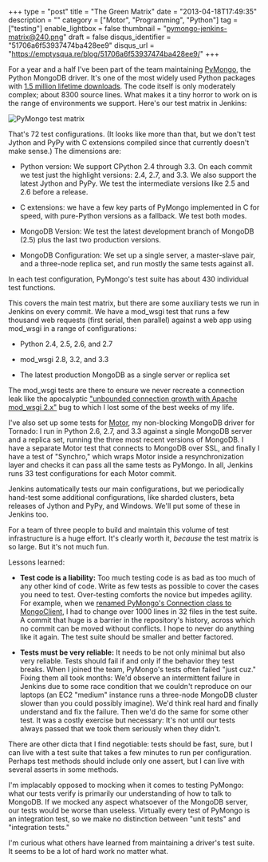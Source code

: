 +++
type = "post"
title = "The Green Matrix"
date = "2013-04-18T17:49:35"
description = ""
category = ["Motor", "Programming", "Python"]
tag = ["testing"]
enable_lightbox = false
thumbnail = "pymongo-jenkins-matrix@240.png"
draft = false
disqus_identifier = "51706a6f53937474ba428ee9"
disqus_url = "https://emptysqua.re/blog/51706a6f53937474ba428ee9/"
+++

<p>For a year and a half I've been part of the team maintaining <a href="https://pypi.python.org/pypi/pymongo/">PyMongo</a>, the Python MongoDB driver. It's one of the most widely used Python packages with <a href="http://pypi-ranking.info/module/pymongo">1.5 million lifetime downloads</a>. The code itself is only moderately complex; about 8300 source lines. What makes it a tiny horror to work on is the range of environments we support. Here's our test matrix in Jenkins:</p>
<p><img style="display:block; margin-left:auto; margin-right:auto;" src="pymongo-jenkins-matrix.png" alt="PyMongo test matrix" title="pymongo-jenkins-matrix.png" border="0"   /></p>
<p>That's 72 test configurations. (It looks like more than that, but we don't test Jython and PyPy with C extensions compiled since that currently doesn't make sense.) The dimensions are:</p>
<ul>
<li>
<p>Python version: We support CPython 2.4 through 3.3. On each commit we test just the highlight versions: 2.4, 2.7, and 3.3. We also support the latest Jython and PyPy. We test the intermediate versions like 2.5 and 2.6 before a release.</p>
</li>
<li>
<p>C extensions: we have a few key parts of PyMongo implemented in C for speed, with pure-Python versions as a fallback. We test both modes.</p>
</li>
<li>
<p>MongoDB Version: We test the latest development branch of MongoDB (2.5) plus the last two production versions.</p>
</li>
<li>
<p>MongoDB Configuration: We set up a single server, a master-slave pair, and a three-node replica set, and run mostly the same tests against all.</p>
</li>
</ul>
<p>In each test configuration, PyMongo's test suite has about 430 individual test functions.</p>
<p>This covers the main test matrix, but there are some auxiliary tests we run in Jenkins on every commit. We have a mod_wsgi test that runs a few thousand web requests (first serial, then parallel) against a web app using mod_wsgi in a range of configurations:</p>
<ul>
<li>
<p>Python 2.4, 2.5, 2.6, and 2.7</p>
</li>
<li>
<p>mod_wsgi 2.8, 3.2, and 3.3</p>
</li>
<li>
<p>The latest production MongoDB as a single server or replica set</p>
</li>
</ul>
<p>The mod_wsgi tests are there to ensure we never recreate a connection leak like the apocalyptic <a href="https://jira.mongodb.org/browse/PYTHON-353">"unbounded connection growth with Apache mod_wsgi 2.x"</a> bug to which I lost some of the best weeks of my life.</p>
<p>I've also set up some tests for <a href="http://motor.readthedocs.org/en/latest/">Motor</a>, my non-blocking MongoDB driver for Tornado: I run in Python 2.6, 2.7, and 3.3 against a single MongoDB server and a replica set, running the three most recent versions of MongoDB. I have a separate Motor test that connects to MongoDB over SSL, and finally I have a test of "Synchro," which wraps Motor inside a resynchronization layer and checks it can pass all the same tests as PyMongo. In all, Jenkins runs 33 test configurations for each Motor commit.</p>
<p>Jenkins automatically tests our main configurations, but we periodically hand-test some additional configurations, like sharded clusters, beta releases of Jython and PyPy, and Windows. We'll put some of these in Jenkins too.</p>
<p>For a team of three people to build and maintain this volume of test infrastructure is a huge effort. It's clearly worth it, <em>because</em> the test matrix is so large. But it's not much fun.</p>
<p>Lessons learned:</p>
<ul>
<li>
<p><strong>Test code is a liability:</strong> Too much testing code is as bad as too much of any other kind of code. Write as few tests as possible to cover the cases you need to test. Over-testing comforts the novice but impedes agility. For example, when we <a href="/pymongos-new-default-safe-writes/">renamed PyMongo's Connection class to MongoClient</a>, I had to change over 1000 lines in 32 files in the test suite. A commit that huge is a barrier in the repository's history, across which no commit can be moved without conflicts. I hope to never do anything like it again. The test suite should be smaller and better factored.</p>
</li>
<li>
<p><strong>Tests must be very reliable:</strong> It needs to be not only minimal but also very reliable. Tests should fail if and only if the behavior they test breaks. When I joined the team, PyMongo's tests often failed "just cuz." Fixing them all took months: We'd observe an intermittent failure in Jenkins due to some race condition that we couldn't reproduce on our laptops (an EC2 "medium" instance runs a three-node MongoDB cluster slower than you could possibly imagine). We'd think real hard and finally understand and fix the failure. Then we'd do the same for some other test. It was a costly exercise but necessary: It's not until our tests always passed that we took them seriously when they didn't.</p>
</li>
</ul>
<p>There are other dicta that I find negotiable: tests should be fast, sure, but I can live with a test suite that takes a few minutes to run per configuration. Perhaps test methods should include only one assert, but I can live with several asserts in some methods.</p>
<p>I'm implacably opposed to mocking when it comes to testing PyMongo: what our tests verify is primarily our understanding of how to talk to MongoDB. If we mocked any aspect whatsoever of the MongoDB server, our tests would be worse than useless. Virtually every test of PyMongo is an integration test, so we make no distinction between "unit tests" and "integration tests."</p>
<p>I'm curious what others have learned from maintaining a driver's test suite. It seems to be a lot of hard work no matter what.</p>
